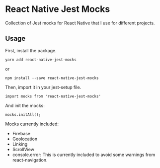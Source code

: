 # React Native Jest Mocks

Collection of Jest mocks for React Native that I use for different projects.

## Usage

First, install the package.

`yarn add react-native-jest-mocks`

or

`npm install --save react-native-jest-mocks`

Then, import it in your jest-setup file.

`import mocks from 'react-native-jest-mocks'`

And init the mocks:

`mocks.initAll();`

Mocks currently included:

* Firebase
* Geolocation
* Linking
* ScrollView
* console.error: This is currently included to avoid some warnings from react-navigation.
